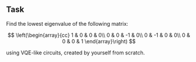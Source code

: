 ## Task

Find the lowest eigenvalue of the following matrix:

$$
\left(\begin{array}{cc} 
1 & 0 & 0 & 0\\
0 & 0 & -1 & 0\\
0 & -1 & 0 & 0\\
0 & 0 & 0 & 1
\end{array}\right)
$$ 

using VQE-like circuits, created by yourself from scratch.
